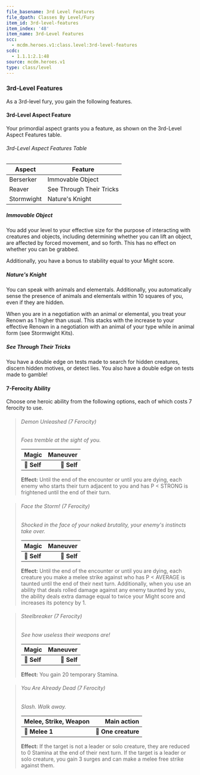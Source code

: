 ```yaml
---
file_basename: 3rd Level Features
file_dpath: Classes By Level/Fury
item_id: 3rd-level-features
item_index: '48'
item_name: 3rd-Level Features
scc:
  - mcdm.heroes.v1:class.level:3rd-level-features
scdc:
  - 1.1.1:2.1:48
source: mcdm.heroes.v1
type: class/level
---
```


### 3rd-Level Features

As a 3rd-level fury, you gain the following features.

#### 3rd-Level Aspect Feature

Your primordial aspect grants you a feature, as shown on the 3rd-Level Aspect Features table.

###### 3rd-Level Aspect Features Table

| Aspect     | Feature                  |
| ---------- | ------------------------ |
| Berserker  | Immovable Object         |
| Reaver     | See Through Their Tricks |
| Stormwight | Nature's Knight          |

##### Immovable Object

You add your level to your effective size for the purpose of interacting with creatures and objects, including determining whether you can lift an object, are affected by forced movement, and so forth. This has no effect on whether you can be grabbed.

Additionally, you have a bonus to stability equal to your Might score.

##### Nature's Knight

You can speak with animals and elementals. Additionally, you automatically sense the presence of animals and elementals within 10 squares of you, even if they are hidden.

When you are in a negotiation with an animal or elemental, you treat your Renown as 1 higher than usual. This stacks with the increase to your effective Renown in a negotiation with an animal of your type while in animal form (see Stormwight Kits).

##### See Through Their Tricks

You have a double edge on tests made to search for hidden creatures, discern hidden motives, or detect lies. You also have a double edge on tests made to gamble!

#### 7-Ferocity Ability

Choose one heroic ability from the following options, each of which costs 7 ferocity to use.

<!-- -->
> ###### Demon Unleashed (7 Ferocity)
>
> *Foes tremble at the sight of you.*
>
> | **Magic**   | **Maneuver** |
> | ----------- | -----------: |
> | **📏 Self** |  **🎯 Self** |
>
> **Effect:** Until the end of the encounter or until you are dying, each enemy who starts their turn adjacent to you and has P < STRONG is frightened until the end of their turn.

<!-- -->
> ###### Face the Storm! (7 Ferocity)
>
> *Shocked in the face of your naked brutality, your enemy's instincts take over.*
>
> | **Magic**   | **Maneuver** |
> | ----------- | -----------: |
> | **📏 Self** |  **🎯 Self** |
>
> **Effect:** Until the end of the encounter or until you are dying, each creature you make a melee strike against who has P < AVERAGE is taunted until the end of their next turn. Additionally, when you use an ability that deals rolled damage against any enemy taunted by you, the ability deals extra damage equal to twice your Might score and increases its potency by 1.

<!-- -->
> ###### Steelbreaker (7 Ferocity)
>
> *See how useless their weapons are!*
>
> | **Magic**   | **Maneuver** |
> | ----------- | -----------: |
> | **📏 Self** |  **🎯 Self** |
>
> **Effect:** You gain 20 temporary Stamina.

<!-- -->
> ###### You Are Already Dead (7 Ferocity)
>
> *Slash. Walk away.*
>
> | **Melee, Strike, Weapon** |     **Main action** |
> | ------------------------- | ------------------: |
> | **📏 Melee 1**            | **🎯 One creature** |
>
> **Effect:** If the target is not a leader or solo creature, they are reduced to 0 Stamina at the end of their next turn. If the target is a leader or solo creature, you gain 3 surges and can make a melee free strike against them.
